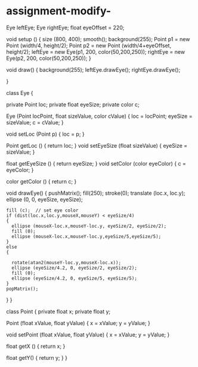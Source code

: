 # assignment-modify-
Eye leftEye;
Eye rightEye;
float eyeOffset = 220;
 
void setup ()
{
  size (800, 400);
  smooth();
  background(255);
  Point p1 = new Point (width/4, height/2);
  Point p2 = new Point (width/4+eyeOffset, height/2);
  leftEye = new Eye(p1, 200, color(50,200,250));
  rightEye = new Eye(p2, 200, color(50,200,250));
}
 
void draw()
{
  background(255);
  leftEye.drawEye();
  rightEye.drawEye();
  
}
 
 
 
class Eye
{
 
  private Point loc;
  private float eyeSize;
  private color c;
   
  
  Eye (Point locPoint, float sizeValue, color cValue)
  {
    loc = locPoint;
    eyeSize = sizeValue;
    c = cValue;
  }
   
 
  void setLoc (Point p)
  {
    loc = p;
  }
   
  Point getLoc ()
  {
    return loc;
  }
  void setEyeSize (float sizeValue)
  {
    eyeSize = sizeValue;
  }
   
  float getEyeSize ()
  {
    return eyeSize;
  } 
  void setColor (color eyeColor)
  {
    c = eyeColor;
  }
   
  color getColor ()
  {
    return c;
  }
   
  void drawEye()
  {
    pushMatrix();
    fill(250);
    stroke(0);
    translate (loc.x, loc.y); 
    ellipse (0, 0, eyeSize, eyeSize); 
 
    fill (c);  // set eye color
    if (dist(loc.x,loc.y,mouseX,mouseY) < eyeSize/4)
    {
      ellipse (mouseX-loc.x,mouseY-loc.y, eyeSize/2, eyeSize/2);
      fill (0);
      ellipse (mouseX-loc.x,mouseY-loc.y,eyeSize/5,eyeSize/5);
    }
    else
    {
     
      rotate(atan2(mouseY-loc.y,mouseX-loc.x));  
      ellipse (eyeSize/4.2, 0, eyeSize/2, eyeSize/2);  
      fill (0);
      ellipse (eyeSize/4.2, 0, eyeSize/5, eyeSize/5); 
    }
    popMatrix(); 
  } 
}
 
class Point
{
  private float x;
  private float y;
   
  Point (float xValue, float yValue)
  {
    x = xValue;
    y = yValue;
  }
   
  void setPoint (float xValue, float yValue)
  {
    x = xValue;
    y = yValue;
  }
   
  float getX ()
  {
    return x;
  }
   
  float getY()
  {
    return y;
  }
}
